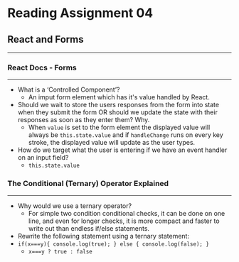 # Reading Assignment 04

## React and Forms

---

### React Docs - Forms

---

- What is a ‘Controlled Component’?
  - An imput form element which has it's value handled by React.
- Should we wait to store the users responses from the form into state when they submit the form OR should we update the state with their responses as soon as they enter them? Why.
  - When `value` is set to the form element the displayed value will always be `this.state.value` and if `handleChange` runs on every key stroke, the displayed value will update as the user types.
- How do we target what the user is entering if we have an event handler on an input field?
  - `this.state.value`

### The Conditional (Ternary) Operator Explained

---

- Why would we use a ternary operator?
  - For simple two condition conditional checks, it can be done on one line, and even for longer checks, it is more compact and faster to write out than endless if/else statements.
- Rewrite the following statement using a ternary statement:
- `if(x===y){
  console.log(true);
} else {
  console.log(false);
}`
  - `x===y ? true : false`
